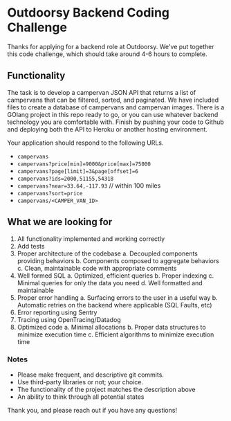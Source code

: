 # Outdoorsy Backend Coding Challenge

Thanks for applying for a backend role at Outdoorsy. We've put together this code challenge, which should take around 4-6 hours to complete.

## Functionality
The task is to develop a campervan JSON API that returns a list of campervans that can be filtered, sorted, and paginated. We have included files to create a database of campervans and campervan images. There is a GOlang project in this repo ready to go, or you can use whatever backend technology you are comfortable with. Finish by pushing your code to Github and deploying both the API to Heroku or another hosting environment.

Your application should respond to the following URLs.

- `campervans`
- `campervans?price[min]=9000&price[max]=75000`
- `campervans?page[limit]=3&page[offset]=6`
- `campervans?ids=2000,51155,54318`
- `campervans?near=33.64,-117.93` // within 100 miles
- `campervans?sort=price`
- `campervans/<CAMPER_VAN_ID>`


## What we are looking for
1. All functionality implemented and working correctly
2. Add tests
3. Proper architecture of the codebase
	a. Decoupled components providing behaviors
	b. Components composed to aggregate behaviors
	c. Clean, maintainable code with appropriate comments
4. Well formed SQL
	a. Optimized, efficient queries
	b. Proper indexing
	c. Minimal queries for only the data you need
	d. Well formatted and maintainable
5. Proper error handling
	a. Surfacing errors to the user in a useful way
	b. Automatic retries on the backend where applicable (SQL Faults, etc)
6. Error reporting using Sentry
7. Tracing using OpenTracing/Datadog
8. Optimized code
	a. Minimal allocations
	b. Proper data structures to minimize execution time
	c. Efficient algorithms to minimize execution time

### Notes
- Please make frequent, and descriptive git commits.
- Use third-party libraries or not; your choice.
- The functionality of the project matches the description above
- An ability to think through all potential states


Thank you, and please reach out if you have any questions!
